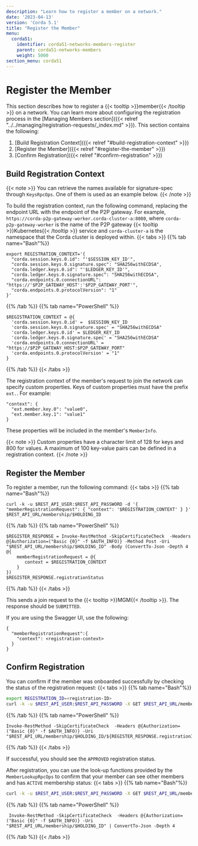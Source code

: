 ```yaml
---
description: "Learn how to register a member on a network."
date: '2023-04-13'
version: 'Corda 5.1'
title: "Register the Member"
menu:
  corda51:
    identifier: corda51-networks-members-register
    parent: corda51-networks-members
    weight: 5000
section_menu: corda51
---
```


# Register the Member

This section describes how to register a {{< tooltip >}}member{{< /tooltip >}} on a network. You can learn more about configuring the registration process in the [Managing Members section]({{< relref "../../managing/registration-requests/_index.md" >}}).
This section contains the following:

1. [Build Registration Context]({{< relref "#build-registration-context" >}})
2. [Register the Member]({{< relref "#register-the-member" >}})
3. [Confirm Registration]({{< relref "#confirm-registration" >}})

## Build Registration Context

{{< note >}}
You can retrieve the names available for signature-spec through `KeysRpcOps`. One of them is used as an example below.
{{< /note >}}<!--will need more info-->

To build the registration context, run the following command, replacing the endpoint URL with the endpoint of the P2P gateway.
For example, `https://corda-p2p-gateway-worker.corda-cluster-a:8080`, where `corda-p2p-gateway-worker` is the name of the P2P gateway {{< tooltip >}}Kubernetes{{< /tooltip >}} service and `corda-cluster-a` is the namespace that the Corda cluster is deployed within.
{{< tabs >}}
{{% tab name="Bash"%}}
```shell
export REGISTRATION_CONTEXT='{
  "corda.session.keys.0.id": "'$SESSION_KEY_ID'",
  "corda.session.keys.0.signature.spec": "SHA256withECDSA",
  "corda.ledger.keys.0.id": "'$LEDGER_KEY_ID'",
  "corda.ledger.keys.0.signature.spec": "SHA256withECDSA",
  "corda.endpoints.0.connectionURL": "https://'$P2P_GATEWAY_HOST':'$P2P_GATEWAY_PORT'",
  "corda.endpoints.0.protocolVersion": "1"
}'
```
{{% /tab %}}
{{% tab name="PowerShell" %}}
```shell
$REGISTRATION_CONTEXT = @{
  'corda.session.keys.0.id' =  $SESSION_KEY_ID
  'corda.session.keys.0.signature.spec' = "SHA256withECDSA"
  'corda.ledger.keys.0.id' = $LEDGER_KEY_ID
  'corda.ledger.keys.0.signature.spec' = "SHA256withECDSA"
  'corda.endpoints.0.connectionURL' = "https://$P2P_GATEWAY_HOST:$P2P_GATEWAY_PORT"
  'corda.endpoints.0.protocolVersion' = "1"
}
```
{{% /tab %}}
{{< /tabs >}}

The registration context of the member's request to join the network can specify custom properties. Keys of custom properties must have the prefix `ext.`. For example:

```shell
"context": {
  "ext.member.key.0": "value0",
  "ext.member.key.1": "value1"
}
```

These properties will be included in the member's `MemberInfo`.

{{< note >}}
Custom properties have a character limit of 128 for keys and 800 for values. A maximum of 100 key-value pairs can be defined in a registration context.
{{< /note >}}

## Register the Member

To register a member, run the following command:
{{< tabs >}}
{{% tab name="Bash"%}}
```shell
curl -k -u $REST_API_USER:$REST_API_PASSWORD -d '{ "memberRegistrationRequest": { "context": '$REGISTRATION_CONTEXT' } }' $REST_API_URL/membership/$HOLDING_ID
```
{{% /tab %}}
{{% tab name="PowerShell" %}}
```shell
$REGISTER_RESPONSE = Invoke-RestMethod -SkipCertificateCheck  -Headers @{Authorization=("Basic {0}" -f $AUTH_INFO)} -Method Post -Uri "$REST_API_URL/membership/$HOLDING_ID" -Body (ConvertTo-Json -Depth 4 @{
    memberRegistrationRequest = @{
       context = $REGISTRATION_CONTEXT
    }
})
$REGISTER_RESPONSE.registrationStatus
```
{{% /tab %}}
{{< /tabs >}}

This sends a join request to the {{< tooltip >}}MGM{{< /tooltip >}}. The response should be `SUBMITTED`.

If you are using the Swagger UI, use the following:
```shell
{
  "memberRegistrationRequest":{
    "context": <registration-context>
  }
}
```

## Confirm Registration

You can confirm if the member was onboarded successfully by checking the status of the registration request:
{{< tabs >}}
{{% tab name="Bash"%}}
```bash
export REGISTRATION_ID=<registration-ID>
curl -k -u $REST_API_USER:$REST_API_PASSWORD -X GET $REST_API_URL/membership/$HOLDING_ID/$REGISTRATION_ID
```
{{% /tab %}}
{{% tab name="PowerShell" %}}
```shell
Invoke-RestMethod -SkipCertificateCheck  -Headers @{Authorization=("Basic {0}" -f $AUTH_INFO)} -Uri "$REST_API_URL/membership/$HOLDING_ID/${REGISTER_RESPONSE.registrationId}"
```
{{% /tab %}}
{{< /tabs >}}

If successful, you should see the `APPROVED` registration status.

After registration, you can use the look-up functions provided by the `MemberLookupRpcOps` to confirm that your member can see other members and has `ACTIVE` membership status:
{{< tabs >}}
{{% tab name="Bash"%}}
```bash
curl -k -u $REST_API_USER:$REST_API_PASSWORD -X GET $REST_API_URL/members/$HOLDING_ID
```
{{% /tab %}}
{{% tab name="PowerShell" %}}
```shell
 Invoke-RestMethod -SkipCertificateCheck  -Headers @{Authorization=("Basic {0}" -f $AUTH_INFO)} -Uri "$REST_API_URL/membership/$HOLDING_ID" | ConvertTo-Json -Depth 4
```
{{% /tab %}}
{{< /tabs >}}
